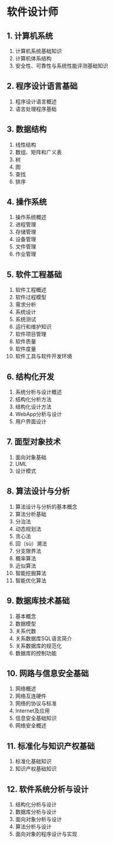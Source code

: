 # 软件设计师

## 1. 计算机系统

1. 计算机系统基础知识
1. 计算机体系结构
1. 安全性、可靠性与系统性能评测基础知识

## 2. 程序设计语言基础

1. 程序设计语言概述
1. 语言处理程序基础

## 3. 数据结构

1. 线性结构
1. 数组、矩阵和广义表
1. 树
1. 图
1. 查找
1. 排序

## 4. 操作系统

1. 操作系统概述
1. 进程管理
1. 存储管理
1. 设备管理
1. 文件管理
1. 作业管理

## 5. 软件工程基础

1. 软件工程概述
1. 软件过程模型
1. 需求分析
1. 系统设计
1. 系统测试
1. 运行和维护知识
1. 软件项目管理
1. 软件质量
1. 软件度量
1. 软件工具与软件开发环境

## 6. 结构化开发

1. 系统分析与设计概述
1. 结构化分析方法
1. 结构化设计方法
1. WebApp分析与设计
1. 用户界面设计

## 7. 面型对象技术

1. 面向对象基础
1. UML
1. 设计模式

## 8. 算法设计与分析

1. 算法设计与分析的基本概念
1. 算法分析基础
1. 分治法
1. 动态规划法
1. 贪心法
1. 回（sù）溯法
1. 分支限界法
1. 概率算法
1. 近似算法
1. 智能挖掘算法
1. 智能优化算法

## 9. 数据库技术基础

1. 基本概念
1. 数据模型
1. 关系代数
1. 关系数据库SQL语言简介
1. 关系数据库的规范化
1. 数据库的控制功能

## 10. 网路与信息安全基础

1. 网络概述
1. 网络互连硬件
1. 网络的协议与标准
1. Internet及应用
1. 信息安全基础知识
1. 网络安全概述

## 11. 标准化与知识产权基础

1. 标准化基础知识
1. 知识产权基础知识

## 12. 软件系统分析与设计

1. 结构化分析与设计
1. 数据库分析与设计
1. 面向对象分析与设计
1. 算法分析与设计
1. 面向对象的程序设计与实现
